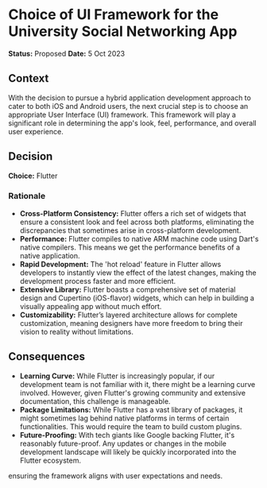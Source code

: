 # Choice of UI Framework for the University Social Networking App

**Status:** Proposed
**Date:** 5 Oct 2023

## Context

With the decision to pursue a hybrid application development approach to cater to both iOS and Android users, the next crucial step is to choose an appropriate User Interface (UI) framework. This framework will play a significant role in determining the app's look, feel, performance, and overall user experience.

## Decision

**Choice:** Flutter

### Rationale

- **Cross-Platform Consistency:** Flutter offers a rich set of widgets that ensure a consistent look and feel across both platforms, eliminating the discrepancies that sometimes arise in cross-platform development.
- **Performance:** Flutter compiles to native ARM machine code using Dart's native compilers. This means we get the performance benefits of a native application.
- **Rapid Development:** The 'hot reload' feature in Flutter allows developers to instantly view the effect of the latest changes, making the development process faster and more efficient.
- **Extensive Library:** Flutter boasts a comprehensive set of material design and Cupertino (iOS-flavor) widgets, which can help in building a visually appealing app without much effort.
- **Customizability:** Flutter’s layered architecture allows for complete customization, meaning designers have more freedom to bring their vision to reality without limitations.

## Consequences

- **Learning Curve:** While Flutter is increasingly popular, if our development team is not familiar with it, there might be a learning curve involved. However, given Flutter's growing community and extensive documentation, this challenge is manageable.
- **Package Limitations:** While Flutter has a vast library of packages, it might sometimes lag behind native platforms in terms of certain functionalities. This would require the team to build custom plugins.
- **Future-Proofing:** With tech giants like Google backing Flutter, it's reasonably future-proof. Any updates or changes in the mobile development landscape will likely be quickly incorporated into the Flutter ecosystem.

ensuring the framework aligns with user expectations and needs.
